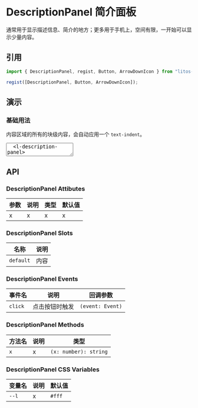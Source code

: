 # DescriptionPanel 简介面板

通常用于显示描述信息、简介的地方；更多用于手机上，空间有限，一开始可以显示少量内容。

## 引用

```js
import { DescriptionPanel, regist, Button, ArrowDownIcon } from "litos-ui";

regist([DescriptionPanel, Button, ArrowDownIcon]);
```

## 演示

### 基础用法

内容区域的所有的块级内容，会自动应用一个 `text-indent`。

<ClientOnly>
<l-code-preview>
<textarea lang="html">
  <l-description-panel>
    <p>日前，奇瑞宣布与捷豹路虎达成战略合作意向，捷豹路虎全新产品线将采用奇瑞纯电平台生产，而在另一边，东风日产云峰工厂则选择为岚图生产全新纯电SUV产品。这两个外资品牌，一个是寻求自主品牌代工，一个是为自主品牌代工，两者都将目标对准了成本节约。</p>
    <p>如果把时间轴往前拉，围绕节约成本的课题，作为合资品牌两大中坚力量的一汽-大众和广汽本田交出了一样的答卷——裁员，这也意味着曾经高高在上的合资品牌进入了最艰难的时刻。尤其是5月销量数据出炉，合资品牌市场份额降至28.8%，让公众更为直观清晰地感受到合资品牌在华形势之严峻。</p>
    <p>虽然合资品牌在汽车电动化、智能化的冲击下处境直转急下的趋势有目共睹，但近年来兵败如山倒的局面仍然让不少业内人士感到惊讶。在这个几乎可以形容为“跳水”的过程中，合资品牌到底做错了什么？未来还有机会东山再起吗？ </p>

  </l-description-panel>
</textarea>
</l-code-preview>
</ClientOnly>

## API

### DescriptionPanel Attibutes

<!-- prettier-ignore -->
| 参数 | 说明 | 类型 | 默认值 |
| --- | --- | --- | --- |
| x | x | x | x |

### DescriptionPanel Slots

<!-- prettier-ignore -->
| 名称 | 说明 |
| --- | --- |
| `default` | 内容 |

### DescriptionPanel Events

<!-- prettier-ignore -->
| 事件名 | 说明 | 回调参数 |
| --- | --- | --- |
| `click` | 点击按钮时触发 | `(event: Event)` |

### DescriptionPanel Methods

<!-- prettier-ignore -->
| 方法名 | 说明 | 类型 |
| --- | --- | --- |
| `x` | x | `(x: number): string` |

### DescriptionPanel CSS Variables

<!-- prettier-ignore -->
| 变量名 | 说明 | 默认值 |
| --- | --- | --- |
| `--l` | x | `#fff` |
